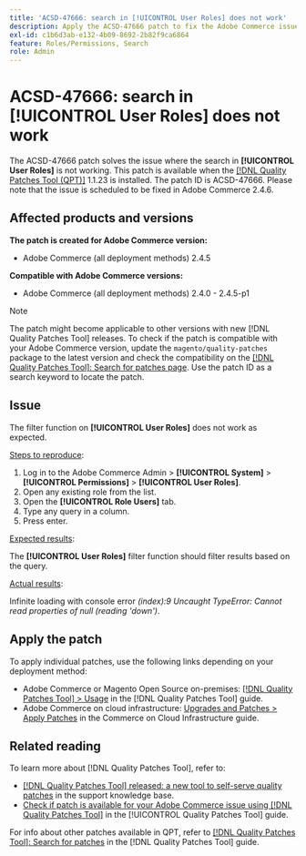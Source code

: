 ```yaml
---
title: 'ACSD-47666: search in [!UICONTROL User Roles] does not work'
description: Apply the ACSD-47666 patch to fix the Adobe Commerce issue where the filter function on [!UICONTROL User Roles] does not work as expected.
exl-id: c1b6d3ab-e132-4b09-8692-2b82f9ca6864
feature: Roles/Permissions, Search
role: Admin
---
```

# ACSD-47666: search in **[!UICONTROL User Roles]** does not work

The ACSD-47666 patch solves the issue where the search in **[!UICONTROL User Roles]** is not working. This patch is available when the [[!DNL Quality Patches Tool (QPT)]](https://experienceleague.adobe.com/en/docs/commerce-knowledge-base/kb/announcements/commerce-announcements/magento-quality-patches-released-new-tool-to-self-serve-quality-patches) 1.1.23 is installed. The patch ID is ACSD-47666. Please note that the issue is scheduled to be fixed in Adobe Commerce 2.4.6.

## Affected products and versions

**The patch is created for Adobe Commerce version:**

* Adobe Commerce (all deployment methods) 2.4.5

**Compatible with Adobe Commerce versions:**

* Adobe Commerce (all deployment methods) 2.4.0 - 2.4.5-p1

>[!NOTE]
>
>The patch might become applicable to other versions with new [!DNL Quality Patches Tool] releases. To check if the patch is compatible with your Adobe Commerce version, update the `magento/quality-patches` package to the latest version and check the compatibility on the [[!DNL Quality Patches Tool]: Search for patches page](https://experienceleague.adobe.com/tools/commerce-quality-patches/index.html). Use the patch ID as a search keyword to locate the patch.

## Issue

The filter function on **[!UICONTROL User Roles]** does not work as expected.

<u>Steps to reproduce</u>:

1. Log in to the Adobe Commerce Admin > **[!UICONTROL System]** > **[!UICONTROL Permissions]** > **[!UICONTROL User Roles]**.
1. Open any existing role from the list.
1. Open the **[!UICONTROL Role Users]** tab.
1. Type any query in a column.
1. Press enter.

<u>Expected results</u>:

The **[!UICONTROL User Roles]** filter function should filter results based on the query.

<u>Actual results</u>:

Infinite loading with console error _(index):9 Uncaught TypeError: Cannot read properties of null (reading 'down')_.

## Apply the patch

To apply individual patches, use the following links depending on your deployment method:

* Adobe Commerce or Magento Open Source on-premises: [[!DNL Quality Patches Tool] > Usage](https://experienceleague.adobe.com/docs/commerce-operations/tools/quality-patches-tool/usage.html) in the [!DNL Quality Patches Tool] guide.
* Adobe Commerce on cloud infrastructure: [Upgrades and Patches > Apply Patches](https://experienceleague.adobe.com/docs/commerce-cloud-service/user-guide/develop/upgrade/apply-patches.html) in the Commerce on Cloud Infrastructure guide. 

## Related reading

To learn more about [!DNL Quality Patches Tool], refer to:

* [[!DNL Quality Patches Tool] released: a new tool to self-serve quality patches](https://experienceleague.adobe.com/en/docs/commerce-knowledge-base/kb/announcements/commerce-announcements/magento-quality-patches-released-new-tool-to-self-serve-quality-patches) in the support knowledge base.
* [Check if patch is available for your Adobe Commerce issue using [!DNL Quality Patches Tool]](/help/tools/quality-patches-tool/patches-available-in-qpt/check-patch-for-magento-issue-with-magento-quality-patches.md) in the [!UICONTROL Quality Patches Tool] guide.


For info about other patches available in QPT, refer to [[!DNL Quality Patches Tool]: Search for patches](https://experienceleague.adobe.com/tools/commerce-quality-patches/index.html) in the [!DNL Quality Patches Tool] guide.
